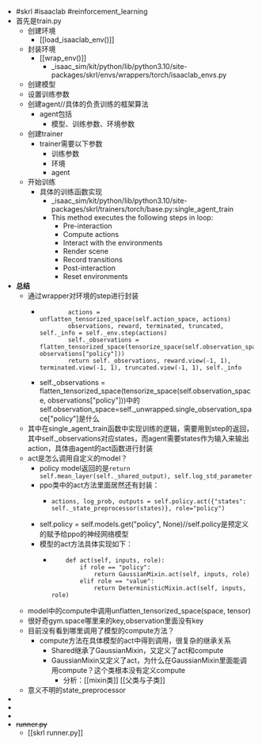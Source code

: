 - #skrl #isaaclab #reinforcement_learning
- 首先是train.py
	- 创建环境
		- [[load_isaaclab_env()]]
	- 封装环境
		- [[wrap_env()]]
			- _isaac_sim/kit/python/lib/python3.10/site-packages/skrl/envs/wrappers/torch/isaaclab_envs.py
	- 创建模型
	- 设置训练参数
	- 创建agent//具体的负责训练的框架算法
		- agent包括
			- 模型、训练参数、环境参数
	- 创建trainer
		- trainer需要以下参数
			- 训练参数
			- 环境
			- agent
	- 开始训练
		- 具体的训练函数实现
			- _isaac_sim/kit/python/lib/python3.10/site-packages/skrl/trainers/torch/base.py:single_agent_train
			- This method executes the following steps in loop:
				- Pre-interaction
				- Compute actions
				- Interact with the environments
				- Render scene
				- Record transitions
				- Post-interaction
				- Reset environments
- **总结**
	- 通过wrapper对环境的step进行封装
		- ```
		          actions = unflatten_tensorized_space(self.action_space, actions)
		          observations, reward, terminated, truncated, self._info = self._env.step(actions)
		          self._observations = flatten_tensorized_space(tensorize_space(self.observation_space, observations["policy"]))
		          return self._observations, reward.view(-1, 1), terminated.view(-1, 1), truncated.view(-1, 1), self._info
		  ```
		- self._observations = flatten_tensorized_space(tensorize_space(self.observation_space, observations["policy"]))中的self.observation_space=self._unwrapped.single_observation_space["policy"]是什么
	- 其中在single_agent_train函数中实现训练的逻辑，需要用到step的返回，其中self._observations对应states，而agent需要states作为输入来输出action，具体由agent的act函数进行封装
	- act是怎么调用自定义的model？
		- policy model返回的是`return self.mean_layer(self._shared_output), self.log_std_parameter`
		- ppo类中的act方法里面居然还有封装：
			- ```
			  actions, log_prob, outputs = self.policy.act({"states": self._state_preprocessor(states)}, role="policy")
			  ```
		- self.policy = self.models.get("policy", None)//self.policy是预定义的赋予给ppo的神经网络模型
		- 模型的act方法具体实现如下：
			- ```
			      def act(self, inputs, role):
			          if role == "policy":
			              return GaussianMixin.act(self, inputs, role)
			          elif role == "value":
			              return DeterministicMixin.act(self, inputs, role)
			  ```
	- model中的compute中调用unflatten_tensorized_space(space, tensor)
	- 很好奇gym.space哪里来的key,observation里面没有key
	- 目前没有看到哪里调用了模型的compute方法？
		- compute方法在具体模型的act中得到调用，很复杂的继承关系
			- Shared继承了GaussianMixin，又定义了act和compute
			- GaussianMixin又定义了act，为什么在GaussianMixin里面能调用compute？这个类根本没有定义compute
				- 分析：[[mixin类]] [[父类与子类]]
	- 意义不明的state_preprocessor
-
-
-
- ~~runner.py~~
	- [[skrl runner.py]]